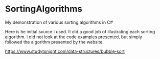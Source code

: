 # SortingAlgorithms
My demonstration of various sorting algorithms in C#

Here is he initial source I used.  It did a good job of illustrating each sorting algorithm.  I did not look at the code examples presented, but simply followed the algorithm presented by the website.

https://www.studytonight.com/data-structures/bubble-sort
